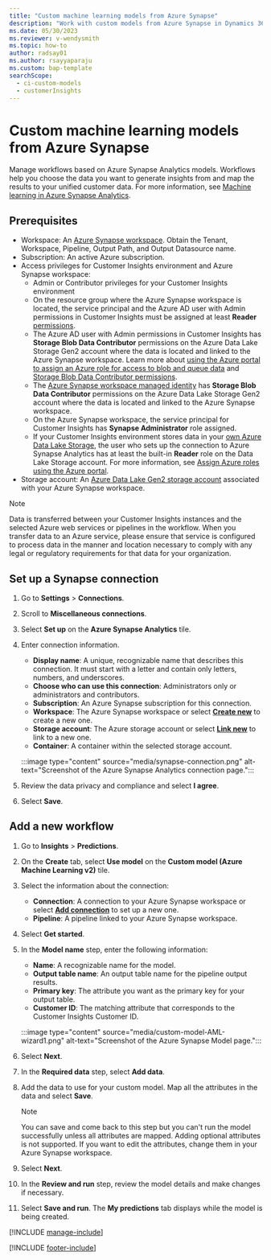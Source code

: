 ```yaml
---
title: "Custom machine learning models from Azure Synapse"
description: "Work with custom models from Azure Synapse in Dynamics 365 Customer Insights."
ms.date: 05/30/2023
ms.reviewer: v-wendysmith
ms.topic: how-to
author: radsay01
ms.author: rsayyaparaju
ms.custom: bap-template
searchScope: 
  - ci-custom-models
  - customerInsights
---
```


# Custom machine learning models from Azure Synapse

Manage workflows based on Azure Synapse Analytics models. Workflows help you choose the data you want to generate insights from and map the results to your unified customer data. For more information, see [Machine learning in Azure Synapse Analytics](/azure/synapse-analytics/machine-learning/what-is-machine-learning).

## Prerequisites

- Workspace: An [Azure Synapse workspace](/azure/synapse-analytics/get-started-create-workspace). Obtain the Tenant, Workspace, Pipeline, Output Path, and Output Datasource name.
- Subscription: An active Azure subscription.
- Access privileges for Customer Insights environment and Azure Synapse workspace:
  - Admin or Contributor privileges for your Customer Insights environment
  - On the resource group where the Azure Synapse workspace is located, the service principal and the Azure AD user with Admin permissions in Customer Insights must be assigned at least **Reader** [permissions](/azure/role-based-access-control/role-assignments-portal).
  - The Azure AD user with Admin permissions in Customer Insights has **Storage Blob Data Contributor** permissions on the Azure Data Lake Storage Gen2 account where the data is located and linked to the Azure Synapse workspace. Learn more about [using the Azure portal to assign an Azure role for access to blob and queue data](/azure/storage/common/storage-auth-aad-rbac-portal) and [Storage Blob Data Contributor permissions](/azure/role-based-access-control/built-in-roles#storage-blob-data-contributor).
  - The [Azure Synapse workspace managed identity](/azure/synapse-analytics/security/synapse-workspace-managed-identity) has **Storage Blob Data Contributor** permissions on the Azure Data Lake Storage Gen2 account where the data is located and linked to the Azure Synapse workspace.
  - On the Azure Synapse workspace, the service principal for Customer Insights has **Synapse Administrator** role assigned.
  - If your Customer Insights environment stores data in your [own Azure Data Lake Storage](own-data-lake-storage.md), the user who sets up the connection to Azure Synapse Analytics has at least the built-in **Reader** role on the Data Lake Storage account. For more information, see [Assign Azure roles using the Azure portal](/azure/role-based-access-control/role-assignments-portal).
- Storage account: An [Azure Data Lake Gen2 storage account](/azure/storage/blobs/data-lake-storage-quickstart-create-account) associated with your Azure Synapse workspace.

> [!NOTE]
> Data is transferred between your Customer Insights instances and the selected Azure web services or pipelines in the workflow. When you transfer data to an Azure service, please ensure that service is configured to process data in the manner and location necessary to comply with any legal or regulatory requirements for that data for your organization.

## Set up a Synapse connection

1. Go to **Settings** > **Connections**.

1. Scroll to **Miscellaneous connections**.

1. Select **Set up** on the **Azure Synapse Analytics** tile.

1. Enter connection information.

   - **Display name**: A unique, recognizable name that describes this connection. It must start with a letter and contain only letters, numbers, and underscores.
   - **Choose who can use this connection**: Administrators only or administrators and contributors.
   - **Subscription**: An Azure Synapse subscription for this connection.
   - **Workspace**: The Azure Synapse workspace or select [**Create new**](/azure/synapse-analytics/quickstart-create-workspace) to create a new one.
   - **Storage account**: The Azure storage account or select [**Link new**](/azure/storage/common/storage-account-create?bc=%2Fazure%2Fsynapse-analytics%2Fbreadcrumb%2Ftoc.json&tabs=azure-portal) to link to a new one.
   - **Container**: A container within the selected storage account.

   :::image type="content" source="media/synapse-connection.png" alt-text="Screenshot of the Azure Synapse Analytics connection page.":::
  
1. Review the data privacy and compliance and select **I agree**.

1. Select **Save**.

## Add a new workflow

1. Go to **Insights** > **Predictions**.

1. On the **Create** tab, select **Use model** on the **Custom model (Azure Machine Learning v2)** tile.

1. Select the information about the connection:

   - **Connection**: A connection to your Azure Synapse workspace or select [**Add connection**](#set-up-a-synapse-connection) to set up a new one.
   - **Pipeline**: A pipeline linked to your Azure Synapse workspace.

1. Select **Get started**.

1. In the **Model name** step, enter the following information:

   - **Name**: A recognizable name for the model.
   - **Output table name**: An output table name for the pipeline output results.
   - **Primary key**: The attribute you want as the primary key for your output table.
   - **Customer ID**: The matching attribute that corresponds to the Customer Insights Customer ID.

   :::image type="content" source="media/custom-model-AML-wizard1.png" alt-text="Screenshot of the Azure Synapse Model page.":::
  
1. Select **Next**.

1. In the **Required data** step, select **Add data**.

1. Add the data to use for your custom model. Map all the attributes in the data and select **Save**.

   > [!NOTE]
   > You can save and come back to this step but you can't run the model successfully unless all attributes are mapped. Adding optional attributes is not supported. If you want to edit the attributes, change them in your Azure Synapse workspace.

1. Select **Next**.

1. In the **Review and run** step, review the model details and make changes if necessary.

1. Select **Save and run**. The **My predictions** tab displays while the model is being created.

[!INCLUDE [manage-include](includes/custom-models-manage.md)]

[!INCLUDE [footer-include](includes/footer-banner.md)]
